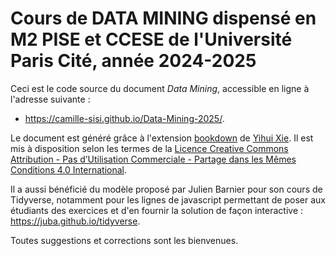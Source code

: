 # Cours de DATA MINING dispensé en M2 PISE et CCESE de l'Université Paris Cité, année 2024-2025

Ceci est le code source du document *Data Mining*, accessible en ligne à l'adresse suivante :

- https://camille-sisi.github.io/Data-Mining-2025/.

Le document est généré grâce à l'extension [bookdown](https://bookdown.org/) de [Yihui Xie](https://yihui.name/). Il est mis à disposition selon les termes de la [Licence Creative Commons Attribution - Pas d’Utilisation Commerciale - Partage dans les Mêmes Conditions 4.0 International](http://creativecommons.org/licenses/by-nc-sa/4.0/).

Il a aussi bénéficié du modèle proposé par Julien Barnier pour son cours de Tidyverse, notamment pour les lignes de javascript permettant de poser aux étudiants des exercices et d'en fournir la solution de façon interactive : https://juba.github.io/tidyverse.

Toutes suggestions et corrections sont les bienvenues.
